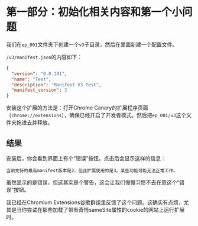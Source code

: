 # 第一部分：初始化相关内容和第一个小问题

我们在`ep_001`文件夹下创建一个`v3`子目录，然后在里面新建一个配置文件。

`/v3/manifest.json`的内容如下：
```json
{
  "version": "0.0.101",
  "name": "Test",
  "description": "Manifest V3 Test",
  "manifest_version": 3
}
```

安装这个扩展的方法是：打开Chrome Canary的扩展程序页面（`chrome://extensions`），确保已经开启了开发者模式。然后把`ep_001/v3`这个文件夹拖进去并释放。

## 结果

安装后，你会看到界面上有个“错误”按钮。点击后会显示这样的信息：
```
当前支持的最高manifest版本是2，但此扩展使用的是3。某些功能可能无法正常工作。
```

虽然显示的是错误，但这其实是个警告，这会让我们慢慢习惯不去在意这个“错误”按钮。

我已经在Chromium Extensions谷歌群组里反馈了这个问题。这确实有点烦，尤其是当你尝试在那些加载了带有奇怪sameSite属性的cookie的网站上运行扩展时。

